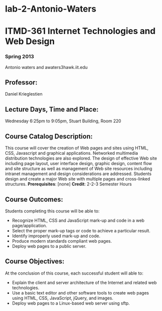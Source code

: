 # lab-2-Antonio-Waters
<!DOCTYPE html>
<html lang="en">
<head>
	<meta charset="UTF-8">
	<title>ITMD-361 Internet Technologies and Web Design</title>
</head>
<body>
	<h1>ITMD-361 Internet Technologies and Web Design</h1>
	<h3>Spring 2013</h3>
	<p>Antonio waters and awaters3hawk.iit.edu </p>
	<h2>Professor:</h2>
	<p>Daniel Krieglestien </p>
	<h2>Lecture Days, Time and Place:</h2>
	<p>Wednesday 6:25pm to 9:05pm, Stuart Building, Room 220</p>
	<h2>Course Catalog Description:</h2>
	<p>This course will cover the creation of Web pages and sites using HTML, CSS, Javascript and graphical applications. Networked multimedia distribution technologies are also explored. The design of effective Web site including page layout, user interface design, graphic design, content flow and site structure as well as management of Web site resources including intranet management and design considerations are addressed. Students design and create a major Web site with multiple pages and cross-linked structures. <strong>Prerequisites</strong>: [none] <strong>Credit</strong>: 2-2-3 Semester Hours</p>
	<h2>Course Outcomes:</h2>
	<p>Students completing this course will be able to:</p>
	<ul>
		<li>Recognize HTML, CSS and JavaScript mark-up and code in a web page/application.</li>
		<li>Select the proper mark-up tags or code to achieve a particular result.</li>
		<li>Identify improperly used mark-up and code.</li>
		<li>Produce modern standards compliant web pages.</li>
		<li>Deploy web pages to a public server.</li>
	</ul>
	<h2>Course Objectives:</h2>
	<p>At the conclusion of this course, each successful student will able to:</p>
	<ul>
		<li>Explain the client and server architecture of the Internet and related web technologies.</li>
		<li>Use a basic text editor and other software tools to create web pages using HTML, CSS, JavaScript, jQuery, and images.</li>
		<li>Deploy web pages to a Linux-based web server using sftp.</li>
	</ul>
</body>
</html>
